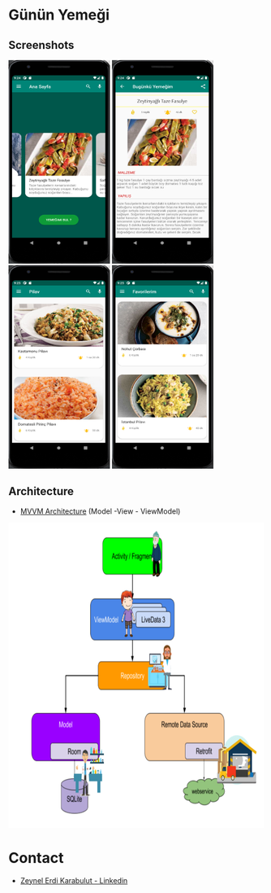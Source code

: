# Günün Yemeği

## Screenshots ##
<img src="/screen/1.png" width="200" height="400" padding="5"/> 
<img src="/screen/2.png" width="200" height="400" padding="5"/>
<img src="/screen/3.png" width="200" height="400" padding="5"/> 
<img src="/screen/4.png" width="200" height="400" padding="5"/>


## Architecture ##

* [MVVM Architecture](https://developer.android.com/jetpack/guide) (Model -View - ViewModel)

<img src="/screen/mvvm.png" width="800" height="600" padding="5"/>

# Contact #

* [Zeynel Erdi Karabulut - Linkedin](https://tr.linkedin.com/in/zeynel-erdi-karabulut-7241771a0/)
